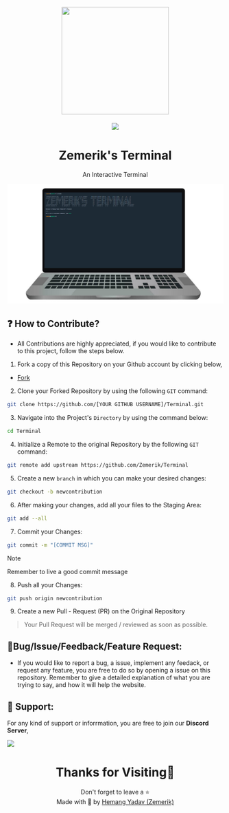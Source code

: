 <p align = "center">

<img src = "public/terminal.jpg" style = "height:250px;width:250px">

<br>

<br>

<img src = "https://skillicons.dev/icons?i=typescript,html,react,nodejs,vscode,vercel,vite,github&perline=25">

</p>

<h1 align = "center">
  Zemerik's Terminal
</h1>

<p align = "center">
    An Interactive Terminal
</p>

<p align = "center">
  <img src = "public/screenshot_laptop.png" alt = "Laptop Screenshot" />
</p>

## ❓ How to Contribute?

- All Contributions are highly appreciated, if you would like to contribute to this project, follow the steps below. 

1. Fork a copy of this Repository on your Github account by clicking below,

- [Fork](https://github.com/Zemerik/Terminal/fork)

2. Clone your Forked Repository by using the following `GIT` command:

```bash
git clone https://github.com/[YOUR GITHUB USERNAME]/Terminal.git
```

3. Navigate into the Project's `Directory` by using the command below:

```bash
cd Terminal
```

4. Initialize a Remote to the original Repository by the following `GIT` command:

```bash
git remote add upstream https://github.com/Zemerik/Terminal
```

5. Create a new `branch` in which you can make your desired changes:

```bash
git checkout -b newcontribution
```

6. After making your changes, add all your files to the Staging Area:

```bash
git add --all
```

7. Commit your Changes:

```bash
git commit -m "[COMMIT MSG]"
```

> [!Note]
> Remember to live a good commit message

8. Push all your Changes:

```bash
git push origin newcontribution
```

9. Create a new Pull - Request (PR) on the Original Repository

> Your Pull Request will be merged / reviewed as soon as possible. 

## 🐞Bug/Issue/Feedback/Feature Request:

- If you would like to report a bug, a issue, implement any feedack, or request any feature, you are free to do so by opening a issue on this repository. Remember to give a detailed explanation of what you are trying to say, and how it will help the website. 

## 💁 Support:

For any kind of support or inforrmation, you are free to join our **Discord Server**,

<a href = "https://discord.gg/UF9KsmuGbr">
  <img src = "https://invidget.switchblade.xyz/UF9KsmuGbr">
</a>

<h1 align = "center">
  Thanks for Visiting🙏
</h1>

<p align = "center">
  Don't forget to leave a ⭐
  <br>
  Made with 💖 by <a href = "https://github.com/Zemerik">Hemang Yadav (Zemerik)</a>
</p>